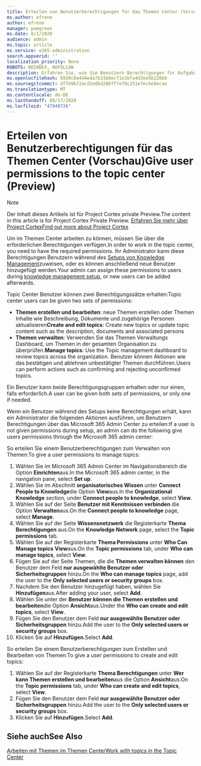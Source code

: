 ```yaml
---
title: Erteilen von Benutzerberechtigungen für das Themen Center (Vorschau)
ms.author: efrene
author: efrene
manager: pamgreen
ms.date: 8/1/2020
audience: admin
ms.topic: article
ms.service: o365-administration
search.appverid: ''
localization_priority: None
ROBOTS: NOINDEX, NOFOLLOW
description: Erfahren Sie, wie Sie Benutzern Berechtigungen für Aufgaben im Themen Center erteilen.
ms.openlocfilehash: b920c6e444eda7b33b8ec71e1bfa4d3ee5b220b6
ms.sourcegitcommit: dffb9b72acd2e0bd286ff7e79c251e7ec6e8ecae
ms.translationtype: MT
ms.contentlocale: de-DE
ms.lasthandoff: 09/17/2020
ms.locfileid: "47949726"
---
```

# <a name="give-user-permissions-to-the-topic-center-preview"></a><span data-ttu-id="0dbae-103">Erteilen von Benutzerberechtigungen für das Themen Center (Vorschau)</span><span class="sxs-lookup"><span data-stu-id="0dbae-103">Give user permissions to the topic center (Preview)</span></span>

> [!Note] 
> <span data-ttu-id="0dbae-104">Der Inhalt dieses Artikels ist für Project Cortex private Preview.</span><span class="sxs-lookup"><span data-stu-id="0dbae-104">The content in this article is for Project Cortex Private Preview.</span></span> [<span data-ttu-id="0dbae-105">Erfahren Sie mehr über Project Cortex</span><span class="sxs-lookup"><span data-stu-id="0dbae-105">Find out more about Project Cortex</span></span>](https://aka.ms/projectcortex) 

<span data-ttu-id="0dbae-106">Um im Themen Center arbeiten zu können, müssen Sie über die erforderlichen Berechtigungen verfügen.</span><span class="sxs-lookup"><span data-stu-id="0dbae-106">In order to work in the topic center, you need to have the required permissions.</span></span> <span data-ttu-id="0dbae-107">Ihr Administrator kann diese Berechtigungen Benutzern während des [Setups von Knowledge Management](set-up-knowledge-network.md)zuweisen, oder es können anschließend neue Benutzer hinzugefügt werden.</span><span class="sxs-lookup"><span data-stu-id="0dbae-107">Your admin can assign these permissions to users during [knowledge management setup](set-up-knowledge-network.md), or new users can be added afterwards.</span></span>

<span data-ttu-id="0dbae-108">Topic Center Benutzer können zwei Berechtigungssätze erhalten:</span><span class="sxs-lookup"><span data-stu-id="0dbae-108">Topic center users can be given two sets of permissions:</span></span>

- <span data-ttu-id="0dbae-109">**Themen erstellen und bearbeiten**: neue Themen erstellen oder Themen Inhalte wie Beschreibung, Dokumente und zugehörige Personen aktualisieren</span><span class="sxs-lookup"><span data-stu-id="0dbae-109">**Create and edit topics**: Create new topics or update topic content such as the description, documents and associated persons</span></span>
- <span data-ttu-id="0dbae-110">**Themen verwalten**: Verwenden Sie das Themen Verwaltungs Dashboard, um Themen in der gesamten Organisation zu überprüfen.</span><span class="sxs-lookup"><span data-stu-id="0dbae-110">**Manage topics**: Use the Topic management dashboard to review topics across the organization.</span></span> <span data-ttu-id="0dbae-111">Benutzer können Aktionen wie das bestätigen und ablehnen unbestätigter Themen durchführen.</span><span class="sxs-lookup"><span data-stu-id="0dbae-111">Users can perform actions such as confirming and rejecting unconfirmed topics.</span></span>

<span data-ttu-id="0dbae-112">Ein Benutzer kann beide Berechtigungsgruppen erhalten oder nur einen, falls erforderlich.</span><span class="sxs-lookup"><span data-stu-id="0dbae-112">A user can be given both sets of permissions, or only one if needed.</span></span> 

<span data-ttu-id="0dbae-113">Wenn ein Benutzer während des Setups keine Berechtigungen erhält, kann ein Administrator die folgenden Aktionen ausführen, um Benutzern Berechtigungen über das Microsoft 365 Admin Center zu erteilen:</span><span class="sxs-lookup"><span data-stu-id="0dbae-113">If a user is not given permissions during setup, an admin can do the following give users permissions through the Microsoft 365 admin center:</span></span>

<span data-ttu-id="0dbae-114">So erteilen Sie einem Benutzerberechtigungen zum Verwalten von Themen:</span><span class="sxs-lookup"><span data-stu-id="0dbae-114">To give a user permissions to manage topics:</span></span>

1. <span data-ttu-id="0dbae-115">Wählen Sie im Microsoft 365 Admin Center im Navigationsbereich die Option **Einrichten**aus.</span><span class="sxs-lookup"><span data-stu-id="0dbae-115">In the Microsoft 365 admin center, in the navigation pane, select **Set up**.</span></span>
2. <span data-ttu-id="0dbae-116">Wählen Sie im Abschnitt **organisatorisches Wissen** unter **Connect People to Knowledge**die Option **View**aus.</span><span class="sxs-lookup"><span data-stu-id="0dbae-116">In the **Organizational Knowledge** section, under **Connect people to knowledge**, select **View**.</span></span>
3. <span data-ttu-id="0dbae-117">Wählen Sie auf der Seite **Benutzer mit Kenntnissen verbinden** die Option **Verwalten**aus.</span><span class="sxs-lookup"><span data-stu-id="0dbae-117">On the **Connect people to knowledge** page, select **Manage**.</span></span>
4. <span data-ttu-id="0dbae-118">Wählen Sie auf der Seite **Wissensnetzwerk** die Registerkarte **Thema Berechtigungen** aus.</span><span class="sxs-lookup"><span data-stu-id="0dbae-118">On the **Knowledge Network** page, select the **Topic permissions** tab.</span></span>
5. <span data-ttu-id="0dbae-119">Wählen Sie auf der Registerkarte **Thema Permissions** unter **Who Can Manage topics** **View**aus.</span><span class="sxs-lookup"><span data-stu-id="0dbae-119">On the **Topic permissions** tab, under **Who can manage topics**, select **View**.</span></span>
6.  <span data-ttu-id="0dbae-120">Fügen Sie auf der Seite Themen, die die **Themen verwalten können** den Benutzer dem Feld **nur ausgewählte Benutzer oder Sicherheitsgruppen** hinzu.</span><span class="sxs-lookup"><span data-stu-id="0dbae-120">On the **Who can manage topics** page, add the user to the **Only selected users or security groups** box.</span></span>
7. <span data-ttu-id="0dbae-121">Nachdem Sie den Benutzer hinzugefügt haben, wählen Sie **Hinzufügen**aus.</span><span class="sxs-lookup"><span data-stu-id="0dbae-121">After adding your user, select **Add**.</span></span>
3. <span data-ttu-id="0dbae-122">Wählen Sie unter der **Benutzer können die Themen erstellen und bearbeiten**die Option **Ansicht**aus.</span><span class="sxs-lookup"><span data-stu-id="0dbae-122">Under the **Who can create and edit topics**, select **View**.</span></span>
4. <span data-ttu-id="0dbae-123">Fügen Sie den Benutzer dem Feld **nur ausgewählte Benutzer oder Sicherheitsgruppen** hinzu.</span><span class="sxs-lookup"><span data-stu-id="0dbae-123">Add the user to the **Only selected users or security groups** box.</span></span>
5. <span data-ttu-id="0dbae-124">Klicken Sie auf **Hinzufügen**.</span><span class="sxs-lookup"><span data-stu-id="0dbae-124">Select **Add**.</span></span>

<span data-ttu-id="0dbae-125">So erteilen Sie einem Benutzerberechtigungen zum Erstellen und Bearbeiten von Themen:</span><span class="sxs-lookup"><span data-stu-id="0dbae-125">To give a user permissions to create and edit topics:</span></span>

1. <span data-ttu-id="0dbae-126">Wählen Sie auf der Registerkarte **Thema Berechtigungen** unter **Wer kann Themen erstellen und bearbeiten**aus die Option **Ansicht**aus.</span><span class="sxs-lookup"><span data-stu-id="0dbae-126">On the **Topic permissions** tab, under **Who can create and edit topics**, select **View**.</span></span>
2. <span data-ttu-id="0dbae-127">Fügen Sie den Benutzer dem Feld **nur ausgewählte Benutzer oder Sicherheitsgruppen** hinzu.</span><span class="sxs-lookup"><span data-stu-id="0dbae-127">Add the user to the **Only selected users or security groups** box.</span></span>
3. <span data-ttu-id="0dbae-128">Klicken Sie auf **Hinzufügen**.</span><span class="sxs-lookup"><span data-stu-id="0dbae-128">Select **Add**.</span></span>



## <a name="see-also"></a><span data-ttu-id="0dbae-129">Siehe auch</span><span class="sxs-lookup"><span data-stu-id="0dbae-129">See Also</span></span>
  
[<span data-ttu-id="0dbae-130">Arbeiten mit Themen im Themen Center</span><span class="sxs-lookup"><span data-stu-id="0dbae-130">Work with topics in the Topic Center</span></span>](work-with-topics.md)



